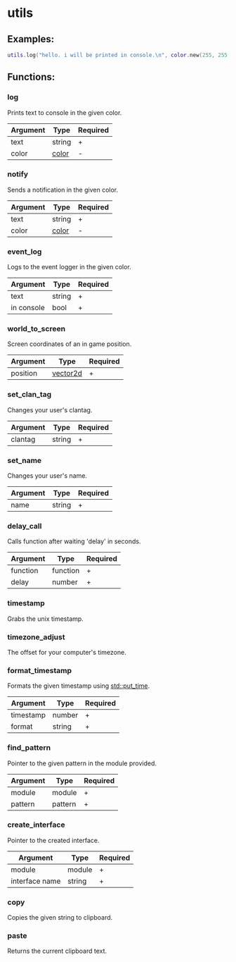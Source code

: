 # utils

## Examples:

```lua
utils.log("hello. i will be printed in console.\n", color.new(255, 255, 255))
```

## Functions:

### log

Prints text to console in the given color.

| Argument | Type                          | Required |
| -------- | ----------------------------- | -------- |
| text     | string                        | +        |
| color    | [color](../../types/color.md) | -        |

### notify

Sends a notification in the given color.

| Argument | Type                          | Required |
| -------- | ----------------------------- | -------- |
| text     | string                        | +        |
| color    | [color](../../types/color.md) | -        |

### event\_log

Logs to the event logger in the given color.

| Argument   | Type   | Required |
| ---------- | ------ | -------- |
| text       | string | +        |
| in console | bool   | +        |

### world\_to\_screen

Screen coordinates of an in game position.

| Argument | Type                                | Required |
| -------- | ----------------------------------- | -------- |
| position | [vector2d](../../types/vector2d.md) | +        |

### set\_clan\_tag

Changes your user's clantag.

| Argument | Type   | Required |
| -------- | ------ | -------- |
| clantag  | string | +        |

### set\_name

Changes your user's name.

| Argument | Type   | Required |
| -------- | ------ | -------- |
| name     | string | +        |

### delay\_call

Calls function after waiting 'delay' in seconds.

| Argument | Type     | Required |
| -------- | -------- | -------- |
| function | function | +        |
| delay    | number   | +        |

### timestamp

Grabs the unix timestamp.

### timezone\_adjust

The offset for your computer's timezone.

### format\_timestamp

Formats the given timestamp using [std::put\_time](https://en.cppreference.com/w/cpp/io/manip/put\_time).

| Argument  | Type   | Required |
| --------- | ------ | -------- |
| timestamp | number | +        |
| format    | string | +        |

### find\_pattern

Pointer to the given pattern in the module provided.

| Argument | Type    | Required |
| -------- | ------- | -------- |
| module   | module  | +        |
| pattern  | pattern | +        |

### create\_interface

Pointer to the created interface.

| Argument       | Type   | Required |
| -------------- | ------ | -------- |
| module         | module | +        |
| interface name | string | +        |

### copy

Copies the given string to clipboard.

### paste

Returns the current clipboard text.
